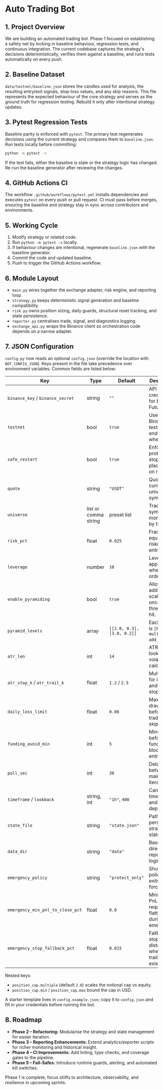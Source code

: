 ﻿# Auto Trading Bot

## 1. Project Overview
We are building an automated trading bot. Phase 1 focused on establishing a safety net by locking in baseline behaviour, regression tests, and continuous integration. The current codebase captures the strategy's decisions deterministically, verifies them against a baseline, and runs tests automatically on every push.

## 2. Baseline Dataset
`data/testnet/baseline.json` stores the candles used for analysis, the resulting entry/exit signals, stop-loss values, and any skip reasons. This file represents the expected behaviour of the core strategy and serves as the ground truth for regression testing. Rebuild it only after intentional strategy updates.

## 3. Pytest Regression Tests
Baseline parity is enforced with `pytest`. The primary test regenerates decisions using the current strategy and compares them to `baseline.json`. Run tests locally before committing:

```bash
python -m pytest -v
```

If the test fails, either the baseline is stale or the strategy logic has changed. Re-run the baseline generator after reviewing the changes.

## 4. GitHub Actions CI
The workflow `.github/workflows/pytest.yml` installs dependencies and executes `pytest` on every push or pull request. CI must pass before merges, ensuring the baseline and strategy stay in sync across contributors and environments.

## 5. Working Cycle
1. Modify strategy or related code.
2. Run `python -m pytest -v` locally.
3. If behaviour changes are intentional, regenerate `baseline.json` with the baseline generator.
4. Commit the code and updated baseline.
5. Push to trigger the GitHub Actions workflow.

## 6. Module Layout
- `main.py` wires together the exchange adapter, risk engine, and reporting loop.
- `strategy.py` keeps deterministic signal generation and baseline compatibility.
- `risk.py` owns position sizing, daily guards, structural reset tracking, and state persistence.
- `reporter.py` centralises trade, signal, and diagnostics logging.
- `exchange_api.py` wraps the Binance client so orchestration code depends on a narrow adapter.

## 7. JSON Configuration
`config.py` now reads an optional `config.json` (override the location with `BOT_CONFIG_JSON`). Keys present in the file take precedence over environment variables. Common fields are listed below:

| Key | Type | Default | Description |
| --- | --- | --- | --- |
| `binance_key` / `binance_secret` | string | `""` | API credentials for Binance Futures. |
| `testnet` | bool | `true` | Use Binance testnet endpoints when `true`. |
| `safe_restart` | bool | `true` | Enforce protective stop placement on restart. |
| `quote` | string | `"USDT"` | Quote currency for universe symbols. |
| `universe` | list or comma string | preset list | Trading symbols monitored by the bot. |
| `risk_pct` | float | `0.025` | Fraction of equity risked per entry. |
| `leverage` | number | `10` | Leverage applied when sizing orders. |
| `enable_pyramiding` | bool | `true` | Allow additive scaling once profit thresholds hit. |
| `pyramid_levels` | array | `[[2.0, 0.3], [3.0, 0.2]]` | Each entry is `[R-multiple, add_ratio]`. |
| `atr_len` | int | `14` | ATR lookback for volatility calculations. |
| `atr_stop_k` / `atr_trail_k` | float | `1.2` / `2.5` | Multipliers for initial and trailing stops. |
| `daily_loss_limit` | float | `0.06` | Max daily drawdown before trades are skipped. |
| `funding_avoid_min` | int | `5` | Minutes before funding to block new entries. |
| `poll_sec` | int | `30` | Delay between main loop iterations. |
| `timeframe` / `lookback` | string, int | `"1h"`, `400` | Candle timeframe and history depth. |
| `state_file` | string | `"state.json"` | Path for persisted strategy state. |
| `data_dir` | string | `"data"` | Base directory for reports and logs. |
| `emergency_policy` | string | `"protect_only"` | Shutdown policy when exits are forced. |
| `emergency_min_pnl_to_close_pct` | float | `0.0` | Minimum PnL required to flatten during emergency. |
| `emergency_stop_fallback_pct` | float | `0.015` | Fallback stop distance when no trailing stop exists. |

Nested keys:

- `position_cap.multiple` (default `2.0`) scales the notional cap vs equity.
- `position_cap.min` / `position_cap.max` bound the cap in USD.

A starter template lives in `config.example.json`; copy it to `config.json` and fill in your credentials before running the bot.

## 8. Roadmap
- **Phase 2 – Refactoring:** Modularise the strategy and state management for easier iteration.
- **Phase 3 – Reporting Enhancements:** Extend analytics/exporter scripts for richer monitoring and historical insight.
- **Phase 4 – CI Improvements:** Add linting, type checks, and coverage gates to the pipeline.
- **Phase 5 – Fail-Safes:** Introduce runtime guards, alerting, and automated kill switches.

Phase 1 is complete; focus shifts to architecture, observability, and resilience in upcoming sprints.
